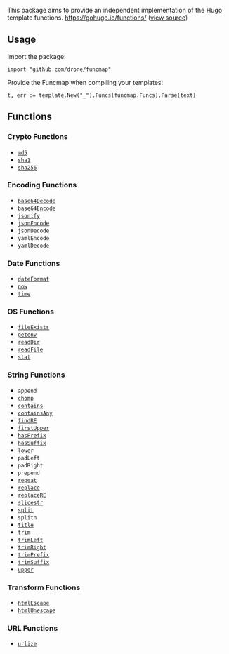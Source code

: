 This package aims to provide an independent implementation of the Hugo template functions.
https://gohugo.io/functions/ ([view source](https://github.com/gohugoio/hugo/tree/7f47b99ea9a7ba7759c4f9424fedd4591e6da497/tpl))

## Usage

Import the package:

```
import "github.com/drone/funcmap"
```

Provide the Funcmap when compiling your templates:

```
t, err := template.New("_").Funcs(funcmap.Funcs).Parse(text)
```

## Functions

### Crypto Functions

* [`md5`](https://gohugo.io/functions/crypto/md5/)
* [`sha1`](https://gohugo.io/functions/crypto/sha1/)
* [`sha256`](https://gohugo.io/functions/crypto/sha256/)

### Encoding Functions

* [`base64Decode`](https://gohugo.io/functions/encoding/base64decode/)
* [`base64Encode`](https://gohugo.io/functions/encoding/base64encode/)
* [`jsonify`](https://gohugo.io/functions/encoding/jsonify/)
* [`jsonEncode`](https://gohugo.io/functions/encoding/jsonify/)
* `jsonDecode`
* `yamlEncode`
* `yamlDecode`

### Date Functions

* [`dateFormat`](https://gohugo.io/functions/time/format/)
* [`now`](https://gohugo.io/functions/time/now/)
* [`time`](https://gohugo.io/functions/time/astime/)

### OS Functions

* [`fileExists`](https://gohugo.io/functions/os/fileexists/)
* [`getenv`](https://gohugo.io/functions/os/getenv/)
* [`readDir`](https://gohugo.io/functions/os/readdir/)
* [`readFile`](https://gohugo.io/functions/os/readfile/)
* [`stat`](https://gohugo.io/functions/os/stat/)

### String Functions

* `append`
* [`chomp`](https://gohugo.io/functions/strings/chomp/)
* [`contains`](https://gohugo.io/functions/strings/contains/)
* [`containsAny`](https://gohugo.io/functions/strings/containsany/)
* [`findRE`](https://gohugo.io/functions/strings/findre/)
* [`firstUpper`](https://gohugo.io/functions/strings/firstupper/)
* [`hasPrefix`](https://gohugo.io/functions/strings/hasprefix/)
* [`hasSuffix`](https://gohugo.io/functions/strings/hassuffix/)
* [`lower`](https://gohugo.io/functions/strings/tolower/)
* `padLeft`
* `padRight`
* `prepend`
* [`repeat`](https://gohugo.io/functions/strings/repeat/)
* [`replace`](https://gohugo.io/functions/strings/replace/)
* [`replaceRE`](https://gohugo.io/functions/strings/replacere/)
* [`slicestr`](https://gohugo.io/functions/strings/slicestring/)
* [`split`](https://gohugo.io/functions/strings/split/)
* `splitn`
* [`title`](https://gohugo.io/functions/strings/title/)
* [`trim`](https://gohugo.io/functions/strings/trim/)
* [`trimLeft`](https://gohugo.io/functions/strings/trimleft/)
* [`trimRight`](https://gohugo.io/functions/strings/trimright/)
* [`trimPrefix`](https://gohugo.io/functions/strings/trimprefix/)
* [`trimSuffix`](https://gohugo.io/functions/strings/trimsuffix/)
* [`upper`](https://gohugo.io/functions/strings/toupper/)

### Transform Functions

* [`htmlEscape`](https://gohugo.io/functions/transform/htmlescape/)
* [`htmlUnescape`](https://gohugo.io/functions/transform/htmlunescape/)

### URL Functions

* [`urlize`](https://gohugo.io/functions/urls/urlize/)
